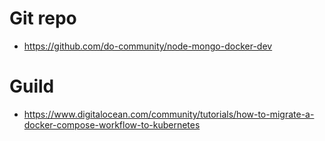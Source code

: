 # Git repo

* <https://github.com/do-community/node-mongo-docker-dev>

# Guild

* <https://www.digitalocean.com/community/tutorials/how-to-migrate-a-docker-compose-workflow-to-kubernetes>
